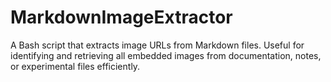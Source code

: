 # MarkdownImageExtractor
A Bash script that extracts image URLs from Markdown files. Useful for identifying and retrieving all embedded images from documentation, notes, or experimental files efficiently.
